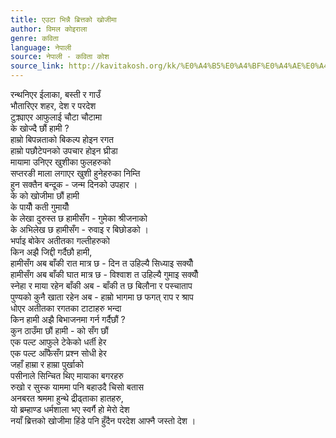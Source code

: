 ```yaml
---
title: एउटा भिन्नै ब्रित्तको खोजीमा
author: विमल कोइराला
genre: कविता
language: नेपाली
source: नेपाली - कविता कोश
source_link: http://kavitakosh.org/kk/%E0%A4%B5%E0%A4%BF%E0%A4%AE%E0%A4%B2_%E0%A4%95%E0%A5%8B%E0%A4%87%E0%A4%B0%E0%A4%BE%E0%A4%B2%E0%A4%BE
---
```


रन्थनिएर ईलाका, बस्ती र गाउँ  
भौतारिएर शहर, देश र परदेश  
टुक्र्याएर आफुलाई चौटा चौटामा  
के खोज्दै छौं हामी ?  
हाम्रो बिपन्नताको बिकल्प होइन रगत  
हाम्रो पछौटेपनको उपचार होइन घ्रीडा  
मायामा उनिएर खुशीका फुलहरुको  
सप्तरङी माला लगाएर खुशी हुनेहरुका निम्ति  
हुन सक्तैन बन्दूक - जन्म दिनको उपहार ।  
के को खोजीमा छौं हामी  
के पायौँ कती गुमायौँ  
के लेखा दुरुस्त छ हामीसँग - गुमेका श्रीजनाको  
के अभिलेख छ हामीसँग - रुवाइ र बिछोडको ।  
भर्पाइ बोकेर अतीतका गल्तीहरुको  
किन अझै जिद्दी गर्दैछौ हामी,  
हामीसँग अब बाँकी रात मात्र छ - दिन त उहिल्यै सिध्याइ सक्यौँ  
हामीसँग अब बाँकी घात मात्र छ - विश्वाश त उहिल्यै गुमाइ सक्यौँ  
स्नेहा र माया रहेन बाँकी अब - बाँकी त छ बिलौना र पस्चाताप  
पुण्यको कुनै खाता रहेन अब - हाम्रो भागमा छ फगत् राप र श्राप  
धोएर अतीतका रगतका टाटाहरु भन्दा  
किन हामी अझै बिभाजनमा गर्न गर्दैछौं ?  
कुन ठाउँमा छौं हामी - को सँग छौं  
एक पल्ट आफुले टेकेको धर्ती हेर  
एक पल्ट आँफैसँग प्रश्न सोधी हेर  
जहाँ हाम्रा र हाम्रा पुर्खाको  
पसीनाले सिन्चित थिए मायाका बगरहरु  
रुखो र सुस्क याममा पनि बहाउदै चिसो बतास  
अनबरत श्रममा हुन्थे द्रीढ्ताका हातहरु,  
यो ब्रम्हाण्ड धर्मशाला भए स्वर्गै हो मेरो देश  
नयाँ ब्रित्तको खोजीमा हिंडे पनि हुँदैन परदेश आफ्नै जस्तो देश ।
